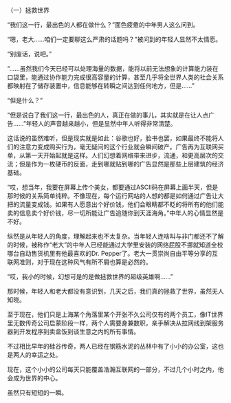 （一）拯救世界

“我们这一行，最出色的人都在做什么？”面色疲惫的中年男人这么问到。

“嗯，老大……咱们一定要聊这么严肃的话题吗？”被问到的年轻人显然不太情愿。

“别废话，说吧。”

“……虽然我们今天已经可以处理海量的数据，能将以前无法想象的计算能力装在口袋里，能通过协作能力完成很高容量的计算，甚至几乎将全世界人类的社会关系都映射在了储存装置中，信息能够在转瞬之间达到任何地方，但是……”

“但是什么？”

“但是说白了我们这一行，最出色的人，真正在做的事儿，其实就是在让人点广告……”年轻人的声音越来越小，但是显然中年人听得非常清楚。

这话说的虽然难听，但是现实就是如此：谷歌也好，脸书也罢，如果最终不能将人们的注意力变成购买行为，毫无疑问的这个行业就会瞬间破产。广告再为互联网买单，从第一天开始起就是这样。人们幻想着网络带来进步，流通，和更高层次的交流；但是作为一枚硬币的反面，走到哪就贴到哪的广告显然是那些上层建筑的经济基础。

“哎，想当年，我要在屏幕上传个美女，都要通过ASCII码在屏幕上画半天，但是那时候的关系简单纯粹。不像现在，每个运行网站的人想的都是如何通过广告让大把的流量变成钱。如果有人愿意出个好价钱，他们会眼睛都不眨的将所有的他们能卖的信息卖个好价钱，尽一切所能让广告追随你到天涯海角。”中年人的心情显然是不好。

纵然是从年轻人的角度，理解起来也不太复杂。当年轻人连啥叫与非门都还不了解的时候，被称作“老大”的中年人已经能通过大学里安装的网络屁股不挪就知道全校哪台自动售货机里有他最喜欢的Dr. Pepper了。老大一贯崇尚自由平等分享的互联网准则，对于现在这种风气有所不屑也算是必然的。

“哎，我小的时候，幻想可是的是做拯救世界的超级英雄啊……”

那时候，年轻人和老大都没有意识到，几天之后，我们真的拯救了世界，虽然无人知晓。

至于现在，他们只是上海某个角落里某个开张不久公司仅有的两个员工，像IT世界里无数传奇公司启蒙阶段一样，两个人需要身兼数职，亲手解决从拉网线到架服务器到开发程序到卖盒饭到谈生意之内的所有事情。

不过相比早年的硅谷传奇，两人已经在钢筋水泥的丛林中有了小小的办公室，这也是两人的幸运之处。

现在，这个小小的公司每天只能覆盖浩瀚互联网的一部分，不过几个小时之内，他会成为世界的中心。

虽然只有短短的一瞬。